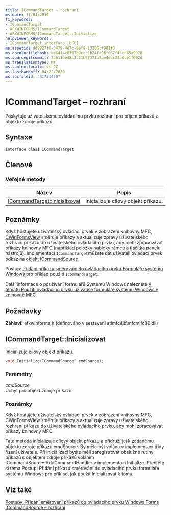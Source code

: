 ```yaml
---
title: ICommandTarget – rozhraní
ms.date: 11/04/2016
f1_keywords:
- ICommandTarget
- AFXWINFORMS/ICommandTarget
- AFXWINFORMS/ICommandTarget::Initialize
helpviewer_keywords:
- ICommandTarget interface [MFC]
ms.assetid: dd9927f6-3479-4e7c-8ef9-13206cf901f3
ms.openlocfilehash: be64f4e0367b9ecc1b24fa96f067f4acd45a9978
ms.sourcegitcommit: 7a6116e48c3c11b97371b8ae4ecc23adce1f092d
ms.translationtype: MT
ms.contentlocale: cs-CZ
ms.lasthandoff: 04/22/2020
ms.locfileid: "81751450"
---
```

# <a name="icommandtarget-interface"></a>ICommandTarget – rozhraní

Poskytuje uživatelskému ovládacímu prvku rozhraní pro příjem příkazů z objektu zdroje příkazů.

## <a name="syntax"></a>Syntaxe

```
interface class ICommandTarget
```

## <a name="members"></a>Členové

### <a name="public-methods"></a>Veřejné metody

|Název|Popis|
|----------|-----------------|
|[ICommandTarget::Inicializovat](#initialize)|Inicializuje cílový objekt příkazu.|

## <a name="remarks"></a>Poznámky

Když hostujete uživatelský ovládací prvek v zobrazení knihovny MFC, [CWinFormsView](../../mfc/reference/cwinformsview-class.md) směruje příkazy a aktualizuje zprávy uživatelského rozhraní příkazu do uživatelského ovládacího prvku, aby mohl zpracovávat příkazy knihovny MFC (například položky nabídky rámce a tlačítka panelu nástrojů). Implementací `ICommandTarget`můžete dát uživateli ovládací prvek odkaz na [objekt ICommandSource.](../../mfc/reference/icommandsource-interface.md)

Postup: [Přidání příkazu směrování do ovládacího prvku Formuláře systému Windows](../../dotnet/how-to-add-command-routing-to-the-windows-forms-control.md) pro příklad použití `ICommandTarget`.

Další informace o používání formulářů Systému Windows naleznete [v tématu Použití ovládacího prvku uživatele formuláře systému Windows v knihovně MFC](../../dotnet/using-a-windows-form-user-control-in-mfc.md).

## <a name="requirements"></a>Požadavky

**Záhlaví:** afxwinforms.h (definováno v sestavení atlmfc\lib\mfcmifc80.dll)

## <a name="icommandtargetinitialize"></a><a name="initialize"></a>ICommandTarget::Inicializovat

Inicializuje cílový objekt příkazu.

```cpp
void Initialize(ICommandSource^ cmdSource);
```

### <a name="parameters"></a>Parametry

*cmdSource*<br/>
Úchyt pro objekt zdroje příkazu.

### <a name="remarks"></a>Poznámky

Když hostujete uživatelský ovládací prvek v zobrazení knihovny MFC, CWinFormsView směruje příkazy a aktualizuje zprávy uživatelského rozhraní příkazu do uživatelského ovládacího prvku, aby mohl zpracovávat příkazy knihovny MFC.

Tato metoda inicializuje cílový objekt příkazu a přidruží jej k zadanému objektu zdroje příkazu cmdSource. By měla být volána v implementaci třídy řízení uživatele. Při inicializaci byste měli zaregistrovat obslužné rutiny příkazů s objektem zdroje příkazů voláním ICommandSource::AddCommandHandler v implementaci Initialize. Přečtěte si téma Postup: Přidání příkazu směrování do ovládacího prvku formuláře systému Windows pro příklad, jak použít Inicializovat k tomu.

## <a name="see-also"></a>Viz také

[Postupy: Přidání směrování příkazů do ovládacího prvku Windows Forms](../../dotnet/how-to-add-command-routing-to-the-windows-forms-control.md)<br/>
[ICommandSource – rozhraní](../../mfc/reference/icommandsource-interface.md)
